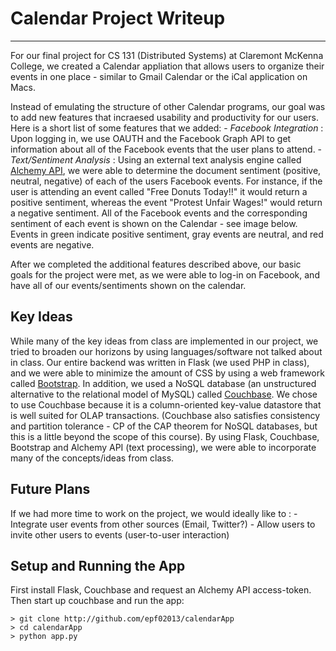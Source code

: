 # Calendar Project Writeup

---

For our final project for CS 131 (Distributed Systems) at Claremont McKenna College, we created a Calendar appliation that allows users to organize their events in one place -  similar to Gmail Calendar or the iCal application on Macs. 

Instead of emulating the structure of other Calendar programs, our goal was to add new features that incraesed usability and productivity for our users. Here is a short list of some features that we added: 
	- *Facebook Integration* : Upon logging in, we use OAUTH and the Facebook Graph API to get information about all of the Facebook events that the user plans to attend. 
	- *Text/Sentiment Analysis* : Using an external text analysis engine called [Alchemy API](http://alchemyapi.com), we were able to determine the document sentiment (positive, neutral, negative) of each of the users Facebook events. For instance, if the user is attending an event called "Free Donuts Today!!" it would return a positive sentiment, whereas the event "Protest Unfair Wages!" would return a negative sentiment. All of the Facebook events and the corresponding sentiment of each event is shown on the Calendar - see image below. Events in green indicate positive sentiment, gray events are neutral, and red events are negative. 

After we completed the additional features described above, our basic goals for the project were met, as we were able to log-in on Facebook, and have all of our events/sentiments shown on the calendar. 


## Key Ideas

While many of the key ideas from class are implemented in our project, we tried to broaden our horizons by using languages/software not talked about in class. Our entire backend was written in Flask (we used PHP in class), and we were able to minimize the amount of CSS by using a web framework called [Bootstrap](http://getbootstrap.com). In addition, we used a NoSQL database (an unstructured alternative to the relational model of MySQL) called [Couchbase](http://couchbase.com). We chose to use Couchbase because it is a column-oriented key-value datastore that is well suited for OLAP transactions. (Couchbase also satisfies consistency and partition tolerance - CP of the CAP theorem for NoSQL databases, but this is a little beyond the scope of this course). By using Flask, Couchbase, Bootstrap and Alchemy API (text processing), we were able to incorporate many of the concepts/ideas from class. 

## Future Plans

If we had more time to work on the project, we would ideally like to :
	- Integrate user events from other sources (Email, Twitter?)
	- Allow users to invite other users to events (user-to-user interaction)

## Setup and Running the App

First install Flask, Couchbase and request an Alchemy API access-token. Then start up couchbase and run the app:

```
> git clone http://github.com/epf02013/calendarApp
> cd calendarApp
> python app.py

```
